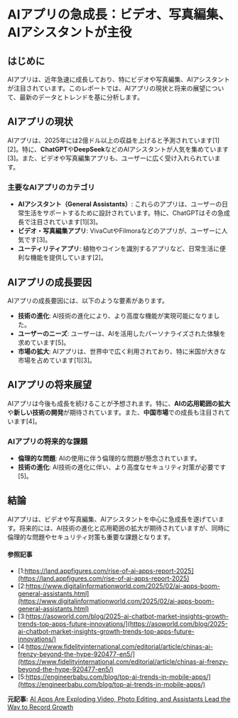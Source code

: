 # AIアプリの急成長：ビデオ、写真編集、AIアシスタントが主役

## はじめに

AIアプリは、近年急速に成長しており、特にビデオや写真編集、AIアシスタントが注目されています。このレポートでは、AIアプリの現状と将来の展望について、最新のデータとトレンドを基に分析します。

## AIアプリの現状

AIアプリは、2025年には2億ドル以上の収益を上げると予測されています[1][2]。特に、**ChatGPT**や**DeepSeek**などのAIアシスタントが人気を集めています[3]。また、ビデオや写真編集アプリも、ユーザーに広く受け入れられています。

### 主要なAIアプリのカテゴリ

- **AIアシスタント（General Assistants）**: これらのアプリは、ユーザーの日常生活をサポートするために設計されています。特に、ChatGPTはその急成長で注目されています[1][3]。
- **ビデオ・写真編集アプリ**: VivaCutやFilmoraなどのアプリが、ユーザーに人気です[3]。
- **ユーティリティアプリ**: 植物やコインを識別するアプリなど、日常生活に便利な機能を提供しています[2]。

## AIアプリの成長要因

AIアプリの成長要因には、以下のような要素があります。

- **技術の進化**: AI技術の進化により、より高度な機能が実現可能になりました。
- **ユーザーのニーズ**: ユーザーは、AIを活用したパーソナライズされた体験を求めています[5]。
- **市場の拡大**: AIアプリは、世界中で広く利用されており、特に米国が大きな市場を占めています[1][3]。

## AIアプリの将来展望

AIアプリは今後も成長を続けることが予想されます。特に、**AIの応用範囲の拡大**や**新しい技術の開発**が期待されています。また、**中国市場**での成長も注目されています[4]。

### AIアプリの将来的な課題

- **倫理的な問題**: AIの使用に伴う倫理的な問題が懸念されています。
- **技術の進化**: AI技術の進化に伴い、より高度なセキュリティ対策が必要です[5]。

## 結論

AIアプリは、ビデオや写真編集、AIアシスタントを中心に急成長を遂げています。将来的には、AI技術の進化と応用範囲の拡大が期待されていますが、同時に倫理的な問題やセキュリティ対策も重要な課題となります。

#### 参照記事
- [1:https://land.appfigures.com/rise-of-ai-apps-report-2025](https://land.appfigures.com/rise-of-ai-apps-report-2025)
- [2:https://www.digitalinformationworld.com/2025/02/ai-apps-boom-general-assistants.html](https://www.digitalinformationworld.com/2025/02/ai-apps-boom-general-assistants.html)
- [3:https://asoworld.com/blog/2025-ai-chatbot-market-insights-growth-trends-top-apps-future-innovations/](https://asoworld.com/blog/2025-ai-chatbot-market-insights-growth-trends-top-apps-future-innovations/)
- [4:https://www.fidelityinternational.com/editorial/article/chinas-ai-frenzy-beyond-the-hype-920477-en5/](https://www.fidelityinternational.com/editorial/article/chinas-ai-frenzy-beyond-the-hype-920477-en5/)
- [5:https://engineerbabu.com/blog/top-ai-trends-in-mobile-apps/](https://engineerbabu.com/blog/top-ai-trends-in-mobile-apps/)


**元記事:** [AI Apps Are Exploding Video, Photo Editing, and Assistants Lead the Way to Record Growth](https://www.digitalinformationworld.com/2025/03/ai-apps-are-exploding-video-photo.html)